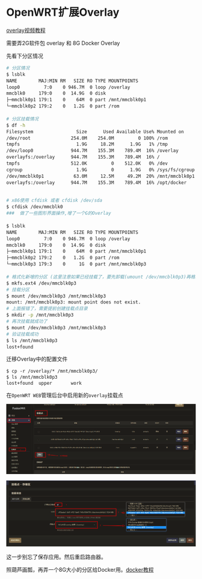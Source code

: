# OpenWRT扩展Overlay

[overlay视频教程](https://www.youtube.com/watch?v=YwbwzuXKNlg)



需要弄2G软件包 overlay 和 8G Docker Overlay



先看下分区情况

```bash
# 分区情况
$ lsblk
NAME        MAJ:MIN RM   SIZE RO TYPE MOUNTPOINTS
loop0         7:0    0 946.7M  0 loop /overlay
mmcblk0     179:0    0  14.9G  0 disk 
├─mmcblk0p1 179:1    0    64M  0 part /mnt/mmcblk0p1
└─mmcblk0p2 179:2    0   1.2G  0 part /rom

# 分区挂载情况
$ df -h
Filesystem                Size      Used Available Use% Mounted on
/dev/root               254.0M    254.0M         0 100% /rom
tmpfs                     1.9G     18.2M      1.9G   1% /tmp
/dev/loop0              944.7M    155.3M    789.4M  16% /overlay
overlayfs:/overlay      944.7M    155.3M    789.4M  16% /
tmpfs                   512.0K         0    512.0K   0% /dev
cgroup                    1.9G         0      1.9G   0% /sys/fs/cgroup
/dev/mmcblk0p1           63.0M     12.5M     49.2M  20% /mnt/mmcblk0p1
overlayfs:/overlay      944.7M    155.3M    789.4M  16% /opt/docker
 
```



```bash
# x86使用 cfdisk 或者 cfdisk /dev/sda
$ cfdisk /dev/mmcblk0
###  做了一些图形界面操作,增了一个G的Overlay

$ lsblk 
NAME        MAJ:MIN RM   SIZE RO TYPE MOUNTPOINTS
loop0         7:0    0 946.7M  0 loop /overlay
mmcblk0     179:0    0  14.9G  0 disk 
├─mmcblk0p1 179:1    0    64M  0 part /mnt/mmcblk0p1
├─mmcblk0p2 179:2    0   1.2G  0 part /rom
└─mmcblk0p3 179:3    0     1G  0 part /mnt/mmcblk0p3

# 格式化新增的分区 (这里注意如果已经挂载了，要先卸载(umount /dev/mmcblk0p3)再格式化)
$ mkfs.ext4 /dev/mmcblk0p3
# 挂载分区
$ mount /dev/mmcblk0p3 /mnt/mmcblk0p3
mount: /mnt/mmcblk0p3: mount point does not exist.
# 上面报错了，需要提前创建挂载点目录
$ mkdir -p /mnt/mmcblk0p3
# 再次挂载就成功了
$ mount /dev/mmcblk0p3 /mnt/mmcblk0p3
# 验证挂载成功
$ ls /mnt/mmcblk0p3
lost+found
```



迁移Overlay中的配置文件

```
$ cp -r /overlay/* /mnt/mmcblk0p3/
$ ls /mnt/mmcblk0p3              
lost+found  upper       work
```



在`OpenWRT WEB`管理后台中启用新的`overlay`挂载点

![image-20211127202519672](https://raw.githubusercontent.com/huxiaoning/img/master/20211127202519.png)





![image-20211127202645177](https://raw.githubusercontent.com/huxiaoning/img/master/20211127202645.png)

这一步别忘了保存应用。然后重启路由器。



照葫芦画瓢，再弄一个8G大小的分区给Docker用。[docker教程](https://www.youtube.com/watch?v=isr6cPKy8eg&t=593s)


